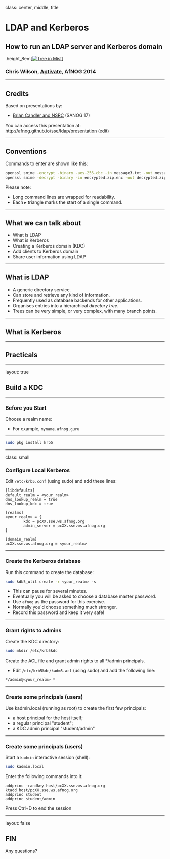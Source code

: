 class: center, middle, title

# LDAP and Kerberos

## How to run an LDAP server and Kerberos domain

.height_8em[[![Tree in Mist](https://farm8.staticflickr.com/7095/7230738190_3c6f7146e6_b.jpg)](https://www.flickr.com/photos/matthewpaulson/7230738190)]

### Chris Wilson, [Aptivate](http://www.aptivate.org/), AfNOG 2014

---

## Credits

Based on presentations by:

* [Brian Candler and NSRC](https://nsrc.org/workshops/2011/sanog17/wiki/Agenda) (SANOG 17)

You can access this presentation at: http://afnog.github.io/sse/ldap/presentation
([edit](https://github.com/afnog/sse/ldap/presentation.md))

---

## Conventions

Commands to enter are shown like this:

```sh
openssl smime -encrypt -binary -aes-256-cbc -in message3.txt -out message3.txt.enc yourpartner.crt.pem
openssl smime -decrypt -binary -in encrypted.zip.enc -out decrypted.zip -inkey private.key -passin pass:your_password
```

Please note:

* Long command lines are wrapped for readability.
* Each &#9656; triangle marks the start of a single command.

---

## What we can talk about

* What is LDAP
* What is Kerberos
* Creating a Kerberos domain (KDC)
* Add clients to Kerberos domain
* Share user information using LDAP

---

## What is LDAP

* A generic directory service.
* Can store and retrieve any kind of information.
* Frequently used as database backends for other applications.
* Organises entries into a hierarchical *directory tree*.
* Trees can be very simple, or very complex, with many branch points.

---

## What is Kerberos

---

## Practicals

---
layout: true
## Build a KDC
---

### Before you Start

Choose a realm name:
* For example, `myname.afnog.guru`

---

```sh
sudo pkg install krb5
```

---

class: small

### Configure Local Kerberos

Edit `/etc/krb5.conf` (using sudo) and add these lines:

```
[libdefaults]
default_realm = <your_realm>
dns_lookup_realm = true
dns_lookup_kdc = true

[realms]
<your_realm> = {
        kdc = pcXX.sse.ws.afnog.org
        admin_server = pcXX.sse.ws.afnog.org
}

[domain_realm]
pcXX.sse.ws.afnog.org = <your_realm>
```

---

### Create the Kerberos database

Run this command to create the database:

```sh
sudo kdb5_util create -r <your_realm> -s
```

* This can pause for several minutes.
* Eventually you will be asked to choose a database master password.
* Use `afnog` as the password for this exercise.
* Normally you'd choose something much stronger.
* Record this password and keep it very safe!

---

### Grant rights to admins

Create the KDC directory:

```sh
sudo mkdir /etc/krb5kdc
```

Create the ACL file and grant admin rights to all */admin principals.

* Edit `/etc/krb5kdc/kadm5.acl` (using sudo) and add the following line:

```
*/admin@<your_realm> *
```

---

### Create some principals (users)

Use kadmin.local (running as root) to create the first few principals:

* a host principal for the host itself;
* a regular principal "student";
* a KDC admin principal "student/admin"

---

### Create some principals (users)

Start a `kadmin` interactive session (shell):

```sh
sudo kadmin.local
```

Enter the following commands into it:

```
addprinc -randkey host/pcXX.sse.ws.afnog.org
ktadd host/pcXX.sse.ws.afnog.org
addprinc student
addprinc student/admin
```

Press Ctrl+D to end the session

---
layout: false

## FIN

Any questions?
